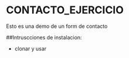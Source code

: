 # CONTACTO_EJERCICIO
Esto es una demo de un form de contacto

##Intruscciones de instalacion:
* clonar y usar